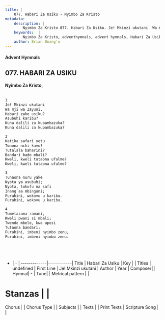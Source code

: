 ```yaml
---
title: |
    077. Habari Za Usiku - Nyimbo Za Kristo
metadata:
    description: |
        Nyimbo Za Kristo 077. Habari Za Usiku. Je! Mkinzi ukutani  Wa mji wa Zayuni,  Habari zake usiku?  Asubuhi karibu?  Kuna dalili za kupambazuka?  Kuna dalili za kupambazuka?   
    keywords:  |
        Nyimbo Za Kristo, adventhymnals, advent hymnals, Habari Za Usiku, Je! Mkinzi ukutani . 
    author: Brian Onang'o
---
```


#### Advent Hymnals
## 077. HABARI ZA USIKU
####  Nyimbo Za Kristo,

```txt

1
Je! Mkinzi ukutani 
Wa mji wa Zayuni, 
Habari zake usiku? 
Asubuhi karibu? 
Kuna dalili za kupambazuka? 
Kuna dalili za kupambazuka? 

2
Katika safari yetu 
Twaona nchi kavu? 
Tutalala baharini? 
Bandari bado mbali? 
Kweli, kweli tutaona ufalme? 
Kweli, kweli tutaona ufalme? 

3
Tunaona nuru yake 
Nyota ya asubuhi; 
Nyota, tukufu na safi 
Inang`aa mbinguni; 
Furahini, wokovu u karibu. 
Furahini, wokovu u karibu. 

4
Tumetazama ramani, 
Kweli pwani si mbali; 
Twende mbele, kwa upesi 
Tutaona bandari; 
Furahini, imbeni nyimbo zenu,
Furahini, imbeni nyimbo zenu.






```

- |   -  |
-------------|------------|
Title | Habari Za Usiku |
Key |  |
Titles | undefined |
First Line | Je! Mkinzi ukutani  |
Author | 
Year | 
Composer| |
Hymnal|  - |
Tune|  |
Metrical pattern | |
# Stanzas |  |
Chorus |  |
Chorus Type |  |
Subjects | |
Texts |  |
Print Texts | 
Scripture Song |  |
    
